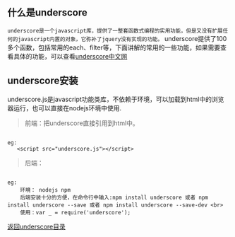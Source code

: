 
## 什么是underscore
`underscore是一个javascript库，提供了一整套函数式编程的实用功能，但是又没有扩展任何的javascript内置的对象，它弥补了jquery没有实现的功能。`
underscore提供了100多个函数，包括常用的each、filter等，下面讲解的常用的一些功能，如果需要查看具体的功能，可以查看[underscore中文网](http://www.css88.com/doc/underscore/)

## underscore安装
underscore.js是javascript功能类库，不依赖于环境，可以加载到html中的浏览器运行，也可以直接在nodejs环境中使用.

> 前端：把underscore直接引用到html中。
 ```

eg:
 	<script src="underscore.js"></script>

 ```

> 后端：
```

eg:
	环境： nodejs npm 
	后端安装十分的方便，在命令行中输入:npm install underscore 或者 npm install underscore --save 或者 npm install underscore --save-dev <br>
	使用：var _ = require('underscore');

```

[返回underscore目录](../index.md)

